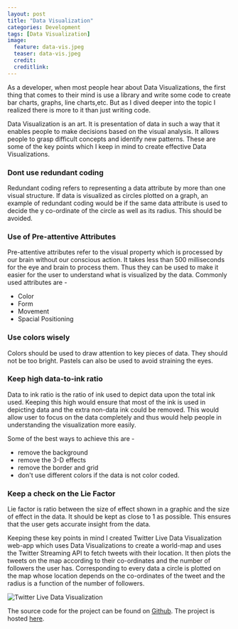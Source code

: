```yaml
---
layout: post
title: "Data Visualization"
categories: Development
tags: [Data Visualization]
image:
  feature: data-vis.jpeg
  teaser: data-vis.jpeg
  credit:
  creditlink:
---
```


As a developer, when most people hear about Data Visualizations, the first thing that comes to their mind is use a library and write some code to create bar charts, graphs, line charts,etc. But as I dived deeper into the topic I realized there is more to it than just writing code.

Data Visualization is an art. It is presentation of data in such a way that it enables people to make decisions based on the visual analysis. It allows people to grasp difficult concepts and identify new patterns. These are some of the key points which I keep in mind to create effective Data Visualizations.

### Dont use redundant coding

Redundant coding refers to representing a data attribute by more than one visual structure. If data is visualized as circles plotted on a graph, an example of redundant coding would be if the same data attribute is used to decide the y co-ordinate of the circle as well as its radius. This should be avoided.

### Use of Pre-attentive Attributes

Pre-attentive attributes refer to the visual property which is processed by our brain without our conscious action. It takes less than 500 milliseconds for the eye and brain to process them. Thus they can be used to make it easier for the user to understand what is visualized by the data. Commonly used attributes are -
+ Color
+ Form
+ Movement
+ Spacial Positioning

### Use colors wisely
Colors should be used to draw attention to key pieces of data. They should not be too bright. Pastels can also be used to avoid straining the eyes.

### Keep high data-to-ink ratio

Data to ink ratio is the ratio of ink used to depict data upon the total ink used. Keeping this high would ensure that most of the ink is used in depicting data and the extra non-data ink could be removed. This would allow user to focus on the data completely and thus would help people in understanding the visualization more easily.

Some of the best ways to achieve this are -
+ remove the background
+ remove the 3-D effects
+ remove the border and grid
+ don't use different colors if the data is not color coded.

### Keep a check on the Lie Factor

Lie factor is ratio between the size of effect shown in a graphic and the size of effect in the data. It should be kept as close to 1 as possible. This ensures that the user gets accurate insight from the data.


Keeping these key points in mind I created Twitter Live Data Visualization web-app which uses Data Visualizations to create a world-map and uses the Twitter Streaming API to fetch tweets with their location. It then plots the tweets on the map according to their co-ordinates and the number of followers the user has. Corresponding to every data a circle is plotted on the map whose location depends on the co-ordinates of the tweet and the radius is a function of the number of followers.

![Twitter Live Data Visualization]({{site.github.url}}/images/twitter.jpeg)

The source code for the project can be found on [Github](https://github.com/karanagarwal17/live-worldmap-visualization).
The project is hosted [here](http://karanagarwal.me/live-worldmap-visualization).
